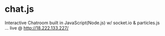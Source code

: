 # chat.js
Interactive Chatroom built in JavaScript(Node.js) w/ socket.io &amp; particles.js ...
live @ http://18.222.133.227/

